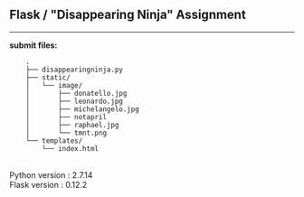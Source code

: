## Flask / "Disappearing Ninja" Assignment

----

**submit files:**<br />

```
    .
    ├── disappearingninja.py
    ├── static/
    │   └── image/
    │       ├── donatello.jpg
    │       ├── leonardo.jpg
    │       ├── michelangelo.jpg
    │       ├── notapril
    │       ├── raphael.jpg
    │       └── tmnt.png
    └── templates/
        └── index.html
```

<br />
Python version : 2.7.14<br />
Flask version : 0.12.2<br />
<br />